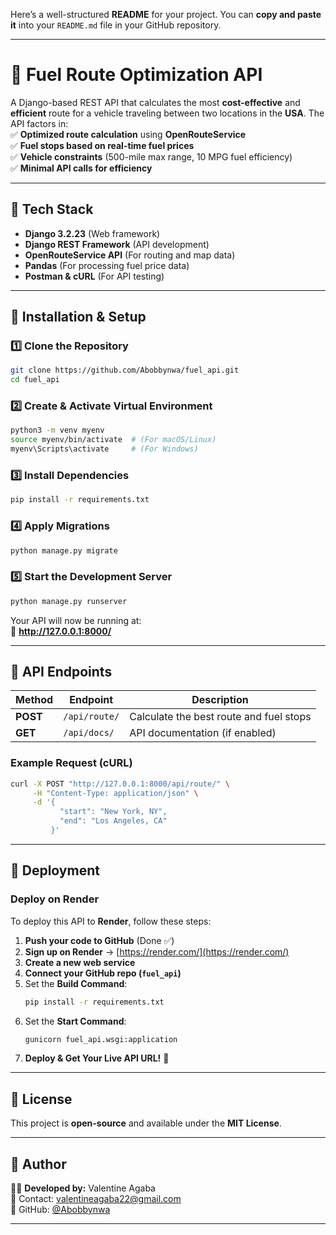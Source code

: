 Here’s a well-structured **README** for your project. You can **copy and paste it** into your `README.md` file in your GitHub repository.  

---

# 🚀 **Fuel Route Optimization API**  

A Django-based REST API that calculates the most **cost-effective** and **efficient** route for a vehicle traveling between two locations in the **USA**. The API factors in:  
✅ **Optimized route calculation** using **OpenRouteService**  
✅ **Fuel stops based on real-time fuel prices**  
✅ **Vehicle constraints** (500-mile max range, 10 MPG fuel efficiency)  
✅ **Minimal API calls for efficiency**  

---

## 📌 **Tech Stack**
- **Django 3.2.23** (Web framework)  
- **Django REST Framework** (API development)  
- **OpenRouteService API** (For routing and map data)  
- **Pandas** (For processing fuel price data)  
- **Postman & cURL** (For API testing)  

---

## 📌 **Installation & Setup**  

### **1️⃣ Clone the Repository**  
```sh
git clone https://github.com/Abobbynwa/fuel_api.git
cd fuel_api
```

### **2️⃣ Create & Activate Virtual Environment**  
```sh
python3 -m venv myenv
source myenv/bin/activate  # (For macOS/Linux)
myenv\Scripts\activate     # (For Windows)
```

### **3️⃣ Install Dependencies**  
```sh
pip install -r requirements.txt
```

### **4️⃣ Apply Migrations**  
```sh
python manage.py migrate
```

### **5️⃣ Start the Development Server**  
```sh
python manage.py runserver
```
Your API will now be running at:  
🔗 **http://127.0.0.1:8000/**  

---

## 📌 **API Endpoints**
| Method | Endpoint | Description |
|---------|-----------------|-------------|
| **POST** | `/api/route/` | Calculate the best route and fuel stops |
| **GET** | `/api/docs/` | API documentation (if enabled) |

### **Example Request (cURL)**
```sh
curl -X POST "http://127.0.0.1:8000/api/route/" \
     -H "Content-Type: application/json" \
     -d '{
           "start": "New York, NY",
           "end": "Los Angeles, CA"
         }'
```

---

## 📌 **Deployment**
### **Deploy on Render**
To deploy this API to **Render**, follow these steps:
1. **Push your code to GitHub** (Done ✅)
2. **Sign up on Render** → [https://render.com/](https://render.com/)
3. **Create a new web service**
4. **Connect your GitHub repo (`fuel_api`)**
5. Set the **Build Command**:
   ```sh
   pip install -r requirements.txt
   ```
6. Set the **Start Command**:
   ```sh
   gunicorn fuel_api.wsgi:application
   ```
7. **Deploy & Get Your Live API URL!** 🎉  

---

## 📌 **License**
This project is **open-source** and available under the **MIT License**.

---

## 📌 **Author**
👨‍💻 **Developed by:** Valentine Agaba  
📧 Contact: [valentineagaba22@gmail.com](mailto:valentineagaba22@gmail.com)  
🔗 GitHub: [@Abobbynwa](https://github.com/Abobbynwa)  

---

